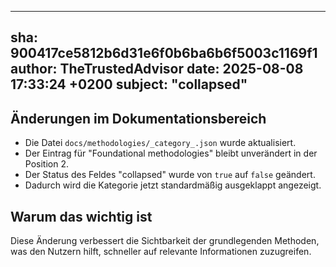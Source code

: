 ---
  sha: 900417ce5812b6d31e6f0b6ba6b6f5003c1169f1
  author: TheTrustedAdvisor
  date: 2025-08-08 17:33:24 +0200
  subject: "collapsed"
  ---

  ## Änderungen im Dokumentationsbereich

- Die Datei `docs/methodologies/_category_.json` wurde aktualisiert.
- Der Eintrag für "Foundational methodologies" bleibt unverändert in der Position 2.
- Der Status des Feldes "collapsed" wurde von `true` auf `false` geändert.
- Dadurch wird die Kategorie jetzt standardmäßig ausgeklappt angezeigt.

## Warum das wichtig ist

Diese Änderung verbessert die Sichtbarkeit der grundlegenden Methoden, was den Nutzern hilft, schneller auf relevante Informationen zuzugreifen.
